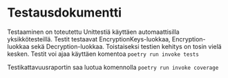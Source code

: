 # Testausdokumentti

Testaaminen on toteutettu Unittestiä käyttäen automaattisilla yksikkötesteillä. Testit testaavat EncryptionKeys-luokkaa, Encryption-luokkaa sekä Decryption-luokkaa. Toistaiseksi testien kehitys on tosin vielä kesken. Testit voi ajaa käyttäen komentoa 
```poetry run invoke tests```

Testikattavuusraportin saa luotua komennolla
```poetry run invoke coverage```
